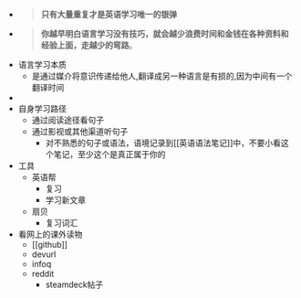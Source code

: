 - > **只有大量重复才是英语学习唯一的银弹**
- > **你越早明白语言学习没有技巧，就会越少浪费时间和金钱在各种资料和经验上面，走越少的弯路**。
- 语言学习本质
	- 是通过媒介将意识传递给他人,翻译成另一种语言是有损的,因为中间有一个翻译时间
-
- 自身学习路径
	- 通过阅读途径看句子
	- 通过影视或其他渠道听句子
		- 对不熟悉的句子或语法，语境记录到[[英语语法笔记]]中，不要小看这个笔记，至少这个是真正属于你的
- 工具
	- 英语帮
		- 复习
		- 学习新文章
	- 扇贝
		- 复习词汇
- 看网上的课外读物
	- [[github]]
	- devurl
	- infoq
	- reddit
		- steamdeck帖子